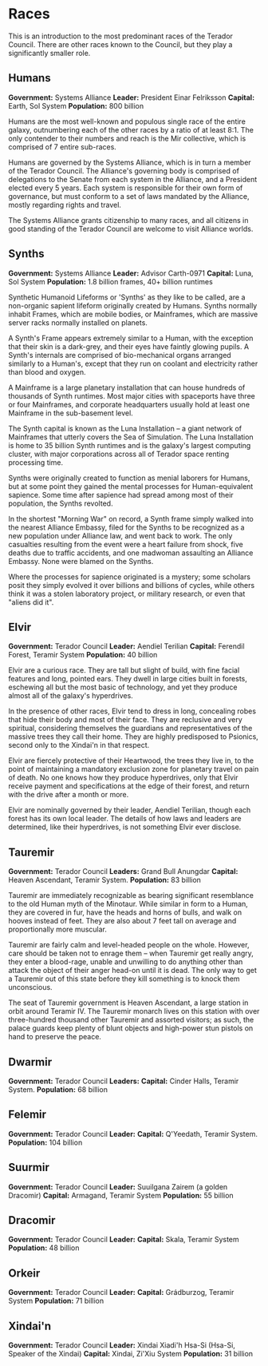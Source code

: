 <!-- $header-main Races of Terador -->

<!-- Humans and synths are from Sol, the Mir are from Teramir, and various minor races have their own systems.  Mir are very genetically similar to humans, suggesting a 'failed' terraforming attepmt in early history, or genetic tampering by some precursor species. The Terador council is governed by delegations from Humans, Synths, the Mir races, and a handful of other alien races interested in galactic politics. Races uninterested in joining the governing body are protected by a mutual-defense treaty upheld by the Terador Council - anyone attacking them attacks the whole Council. -->

# Races
This is an introduction to the most predominant races of the Terador Council. There are other races known to the Council, but they play a significantly smaller role.

## Humans

**Government:** Systems Alliance
**Leader:** President Einar Felriksson
**Capital:** Earth, Sol System
**Population:** 800 billion

Humans are the most well-known and populous single race of the entire galaxy, outnumbering each of the other races by a ratio of at least 8:1. The only contender to their numbers and reach is the Mir collective, which is comprised of 7 entire sub-races.

Humans are governed by the Systems Alliance, which is in turn a member of the Terador Council. The Alliance's governing body is comprised of delegations to the Senate from each system in the Alliance, and a President elected every 5 years. Each system is responsible for their own form of governance, but must conform to a set of laws mandated by the Alliance, mostly regarding rights and travel.

The Systems Alliance grants citizenship to many races, and all citizens in good standing of the Terador Council are welcome to visit Alliance worlds.

## Synths

**Government:** Systems Alliance
**Leader:** Advisor Carth-0971
**Capital:** Luna, Sol System
**Population:** 1.8 billion frames, 40+ billion runtimes

Synthetic Humanoid Lifeforms or 'Synths' as they like to be called, are a non-organic sapient lifeform originally created by Humans. Synths normally inhabit Frames, which are mobile bodies, or Mainframes, which are massive server racks normally installed on planets.

A Synth's Frame appears extremely similar to a Human, with the exception that their skin is a dark-grey, and their eyes have faintly glowing pupils. A Synth's internals are comprised of bio-mechanical organs arranged similarly to a Human's, except that they run on coolant and electricity rather than blood and oxygen.

A Mainframe is a large planetary installation that can house hundreds of thousands of Synth runtimes. Most major cities with spaceports have three or four Mainframes, and corporate headquarters usually hold at least one Mainframe in the sub-basement level.

The Synth capital is known as the Luna Installation – a giant network of Mainframes that utterly covers the Sea of Simulation. The Luna Installation is home to 35 billion Synth runtimes and is the galaxy's largest computing cluster, with major corporations across all of Terador space renting processing time.

Synths were originally created to function as menial laborers for Humans, but at some point they gained the mental processes for Human-equivalent sapience. Some time after sapience had spread among most of their population, the Synths revolted.

In the shortest "Morning War" on record, a Synth frame simply walked into the nearest Alliance Embassy, filed for the Synths to be recognized as a new population under Alliance law, and went back to work. The only casualties resulting from the event were a heart failure from shock, five deaths due to traffic accidents, and one madwoman assaulting an Alliance Embassy. None were blamed on the Synths.

Where the processes for sapience originated is a mystery; some scholars posit they simply evolved it over billions and billions of cycles, while others think it was a stolen laboratory project, or military research, or even that "aliens did it".

## Elvir

**Government:** Terador Council
**Leader:** Aendiel Terilian
**Capital:** Ferendil Forest, Teramir System
**Population:** 40 billion

Elvir are a curious race. They are tall but slight of build, with fine facial features and long, pointed ears. They dwell in large cities built in forests, eschewing all but the most basic of technology, and yet they produce almost all of the galaxy's hyperdrives.

In the presence of other races, Elvir tend to dress in long, concealing robes that hide their body and most of their face. They are reclusive and very spiritual, considering themselves the guardians and representatives of the massive trees they call their home. They are highly predisposed to Psionics, second only to the Xindai'n in that respect.

Elvir are fiercely protective of their Heartwood, the trees they live in, to the point of maintaining a mandatory exclusion zone for planetary travel on pain of death. No one knows how they produce hyperdrives, only that Elvir receive payment and specifications at the edge of their forest, and return with the drive after a month or more.

Elvir are nominally governed by their leader, Aendiel Terilian, though each forest has its own local leader. The details of how laws and leaders are determined, like their hyperdrives, is not something Elvir ever disclose.

## Tauremir

**Government:** Terador Council
**Leaders:** Grand Bull Anungdar
**Capital:** Heaven Ascendant, Teramir System.
**Population:** 83 billion

Tauremir are immediately recognizable as bearing significant resemblance to the old Human myth of the Minotaur. While similar in form to a Human, they are covered in fur, have the heads and horns of bulls, and walk on hooves instead of feet. They are also about 7 feet tall on average and proportionally more muscular.

Tauremir are fairly calm and level-headed people on the whole. However, care should be taken not to enrage them – when Tauremir get really angry, they enter a blood-rage, unable and unwilling to do anything other than attack the object of their anger head-on until it is dead. The only way to get a Tauremir out of this state before they kill something is to knock them unconscious.

The seat of Tauremir government is Heaven Ascendant, a large station in orbit around Teramir IV. The Tauremir monarch lives on this station with over three-hundred thousand other Tauremir and assorted visitors; as such, the palace guards keep plenty of blunt objects and high-power stun pistols on hand to preserve the peace.

## Dwarmir

**Government:** Terador Council
**Leaders:**
**Capital:** Cinder Halls, Teramir System.
**Population:** 68 billion

<!-- TODO: Dwarves. Creatures of industry and booze. Pretty much the ideal grumpy film noir detective, and they make the best spaceships the galaxy has ever seen.  -->

## Felemir

**Government:** Terador Council
**Leader:**
**Capital:** Q'Yeedath, Teramir System.
**Population:** 104 billion

<!-- Cat-folk, fast and wiry. Good scouts and hunters. -->

## Suurmir

**Government:** Terador Council
**Leader:** Suuilgana Zairem (a golden Dracomir)
**Capital:** Armagand, Teramir System
**Population:** 55 billion

<!-- TODO: Suurmir are a lizardfolk race, slight of build and adept at scheming. They are closely related to and ruled by Dracomir, whose blunt and unsophisticated manners they find refresing. -->

<!--
**Info:** The Slaan are anthropomorphic reptilian men. They are an intelligent and mostly peaceful race (although they have had bouts with the Dwarves and Humans over land-boundaries before), known for their progressive medicines and mysticism. Similar to the Forest Elves, they are very attuned to the nature around them. After a recent incident involving the poisoning and murder of the previous High King, the Captain of the Guard, Syss-tok, has taken over leadership. While this would typically cause an uproar, Syss-tok is extremely well liked by the general populace, so his coup has gone unquestioned. Under Syss-tok's rule so far, Armagand has continued to be the center for Terador's medicine and poisons. Slannri alchemists and mystics are hired throughout the continent for help tending to the sick or wounded.
-->

## Dracomir

**Government:** Terador Council
**Leader:**
**Capital:** Skala, Teramir System
**Population:** 48 billion

<!-- TODO: Dracomir are intelligent, nine feet tall, and as blunt as a brick. -->

## Orkeir

**Government:** Terador Council
**Leader:**
**Capital:** Grádburzog, Teramir System
**Population:** 71 billion

<!-- TODO: Orkeir. Big, green, tusky, regerating brutes. Suprisingly intellegent for a society that elects its leaders by ritual combat. They originate from the jungle portions of Teramir, and the prime attraction for them off-world is serving as mercenaries. -->

## Xindai'n

**Government:** Terador Council
**Leader:** Xindai Xiadi'h Hsa-Si (Hsa-Si, Speaker of the Xindai)
**Capital:** Xindai, Zi'Xiu System
**Population:** 31 billion

<!-- TODO: Xindai. Noble, psionic, warriors. That just so happen to look like turians. The only alien species on this list to come from somewhere other than Teramir. -->
